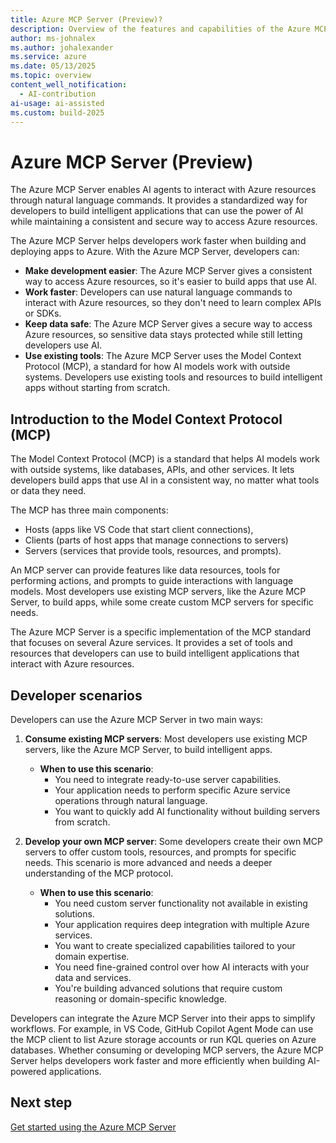 ```yaml
---
title: Azure MCP Server (Preview)?
description: Overview of the features and capabilities of the Azure MCP Server that helps developers be more productive when building and deploying apps to Azure.
author: ms-johnalex
ms.author: johalexander
ms.service: azure
ms.date: 05/13/2025
ms.topic: overview 
content_well_notification: 
  - AI-contribution
ai-usage: ai-assisted
ms.custom: build-2025
---
```


# Azure MCP Server (Preview)

The Azure MCP Server enables AI agents to interact with Azure resources through natural language commands. It provides a standardized way for developers to build intelligent applications that can use the power of AI while maintaining a consistent and secure way to access Azure resources.

The Azure MCP Server helps developers work faster when building and deploying apps to Azure. With the Azure MCP Server, developers can:

- **Make development easier**: The Azure MCP Server gives a consistent way to access Azure resources, so it's easier to build apps that use AI.
- **Work faster**: Developers can use natural language commands to interact with Azure resources, so they don't need to learn complex APIs or SDKs.
- **Keep data safe**: The Azure MCP Server gives a secure way to access Azure resources, so sensitive data stays protected while still letting developers use AI.
- **Use existing tools**: The Azure MCP Server uses the Model Context Protocol (MCP), a standard for how AI models work with outside systems. Developers use existing tools and resources to build intelligent apps without starting from scratch.

## Introduction to the Model Context Protocol (MCP)

The Model Context Protocol (MCP) is a standard that helps AI models work with outside systems, like databases, APIs, and other services. It lets developers build apps that use AI in a consistent way, no matter what tools or data they need.

The MCP has three main components:

 - Hosts (apps like VS Code that start client connections), 
 - Clients (parts of host apps that manage connections to servers)
 - Servers (services that provide tools, resources, and prompts). 

An MCP server can provide features like data resources, tools for performing actions, and prompts to guide interactions with language models. Most developers use existing MCP servers, like the Azure MCP Server, to build apps, while some create custom MCP servers for specific needs.

The Azure MCP Server is a specific implementation of the MCP standard that focuses on several Azure services. It provides a set of tools and resources that developers can use to build intelligent applications that interact with Azure resources.

## Developer scenarios

Developers can use the Azure MCP Server in two main ways:

1. **Consume existing MCP servers**: Most developers use existing MCP servers, like the Azure MCP Server, to build intelligent apps.

   - **When to use this scenario**:
     - You need to integrate ready-to-use server capabilities.
     - Your application needs to perform specific Azure service operations through natural language.
     - You want to quickly add AI functionality without building servers from scratch.

2. **Develop your own MCP server**: Some developers create their own MCP servers to offer custom tools, resources, and prompts for specific needs. This scenario is more advanced and needs a deeper understanding of the MCP protocol.

    - **When to use this scenario**:
      - You need custom server functionality not available in existing solutions.
      - Your application requires deep integration with multiple Azure services.
      - You want to create specialized capabilities tailored to your domain expertise.
      - You need fine-grained control over how AI interacts with your data and services.
      - You're building advanced solutions that require custom reasoning or domain-specific knowledge.

Developers can integrate the Azure MCP Server into their apps to simplify workflows. For example, in VS Code, GitHub Copilot Agent Mode can use the MCP client to list Azure storage accounts or run KQL queries on Azure databases. Whether consuming or developing MCP servers, the Azure MCP Server helps developers work faster and more efficiently when building AI-powered applications.

## Next step

[Get started using the Azure MCP Server](./get-started.md)